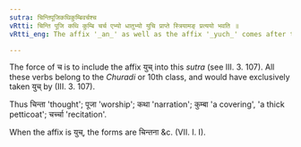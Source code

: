 ```yaml
---
sutra: चिन्तिपूजिकथिकुम्बिवर्चश्च
vRtti: चिन्ति पूजि कथि कुम्बि चर्च एभ्यो धातुभ्यो युचि प्राप्ते स्त्रियामङ् प्रत्ययो भवति ॥
vRtti_eng: The affix '_an_' as well as the affix '_yuch_' comes after the following verbs, forming feminine words:- '_chint_' (to think), '_puj_' (to worship) '_kath_' (to narrate), '_kumb_' (to cover) and '_charch_' (to learn).

---
```

The force of च is to include the affix युच् into this _sutra_ (see III. 3. 107). All these verbs belong to the _Churadi_ or 10th class, and would have exclusively taken युच् by (III. 3. 107). 

Thus चिन्ता 'thought'; पूजा 'worship'; कथा 'narration'; कुम्बा 'a covering', 'a thick petticoat'; चर्च्चा 'recitation'.

When the affix is युच्, the forms are चिन्तना &c. (VII. I. I).